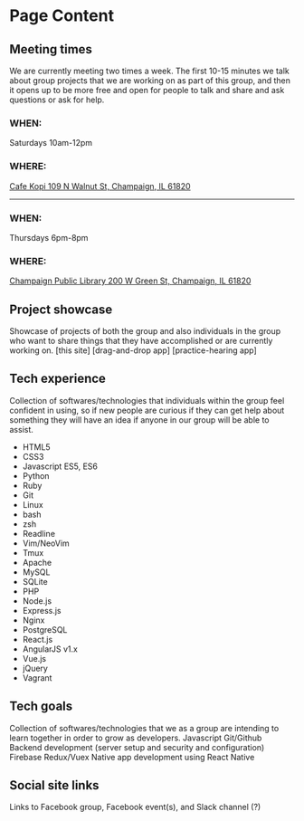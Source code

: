 # Page Content

## Meeting times
We are currently meeting two times a week. The first 10-15 minutes we talk about group projects that we are working on as part of this group, and then it opens up to be more free and open for people to talk and share and ask questions or ask for help.

### WHEN:
Saturdays 10am-12pm

### WHERE:
[Cafe Kopi 109 N Walnut St, Champaign, IL 61820](https://www.google.com/maps/place/109+N+Walnut+St,+Champaign,+IL+61820/@40.1168129,-88.2449414,17z)

---

### WHEN:
Thursdays 6pm-8pm

### WHERE:
[Champaign Public Library 200 W Green St, Champaign, IL 61820](https://www.google.com/maps/place/200+W+Green+St,+Champaign,+IL+61820/@40.1103471,-88.2480481,17z)

## Project showcase
Showcase of projects of both the group and also individuals in the group who want to share things that they have accomplished or are currently working on.
[this site]
[drag-and-drop app]
[practice-hearing app]

## Tech experience
Collection of softwares/technologies that individuals within the group feel confident in using, so if new people are curious if they can get help about something they will have an idea if anyone in our group will be able to assist.
- HTML5
- CSS3
- Javascript ES5, ES6
- Python
- Ruby
- Git
- Linux
- bash
- zsh
- Readline
- Vim/NeoVim
- Tmux
- Apache
- MySQL
- SQLite
- PHP
- Node.js
- Express.js
- Nginx
- PostgreSQL
- React.js
- AngularJS v1.x
- Vue.js
- jQuery
- Vagrant

## Tech goals
Collection of softwares/technologies that we as a group are intending to learn together in order to grow as developers.
Javascript
Git/Github
Backend development (server setup and security and configuration)
Firebase
Redux/Vuex
Native app development using React Native

## Social site links
Links to Facebook group, Facebook event(s), and Slack channel (?)
